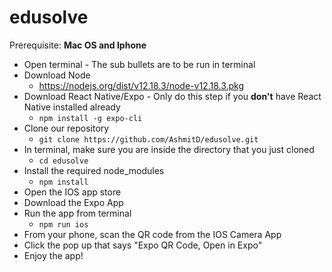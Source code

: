 # edusolve

Prerequisite: **Mac OS and Iphone**

* Open terminal - The sub bullets are to be run in terminal
* Download Node
  * https://nodejs.org/dist/v12.18.3/node-v12.18.3.pkg
* Download React Native/Expo - Only do this step if you **don't** have React Native installed already
  * ``npm install -g expo-cli``
* Clone our repository
  * `` git clone https://github.com/AshmitD/edusolve.git ``
* In terminal, make sure you are inside the directory that you just cloned
  * `` cd edusolve ``
* Install the required node_modules
  * `` npm install ``
* Open the IOS app store
* Download the Expo App
* Run the app from terminal
  * `` npm run ios ``
* From your phone, scan the QR code from the IOS Camera App
* Click the pop up that says "Expo QR Code, Open in Expo"
* Enjoy the app!
